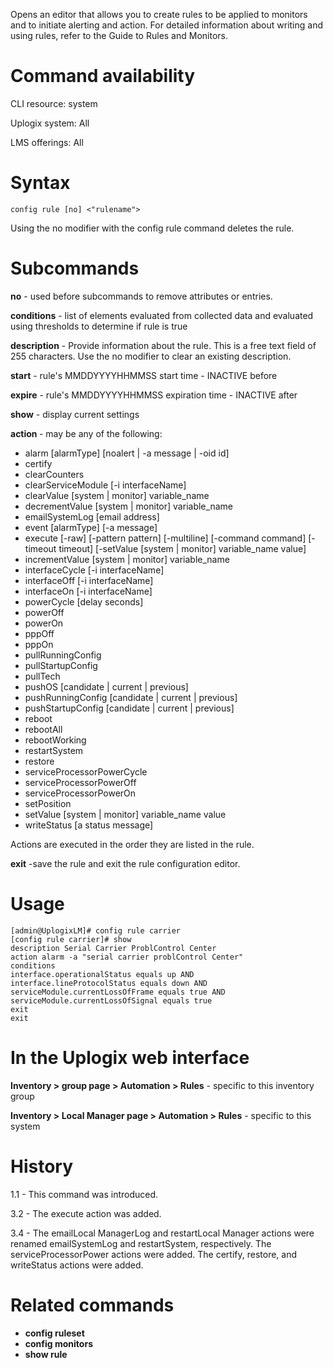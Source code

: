 <!-- 5.4 -->

Opens an editor that allows you to create rules to be applied to monitors and to initiate alerting and action. For detailed information about writing and using rules, refer to the Guide to Rules and Monitors.

# Command availability

CLI resource: system

Uplogix system: All

LMS offerings: All

# Syntax 

```
config rule [no] <"rulename">
```

Using the no modifier with the config rule command deletes the rule.

# Subcommands 

**no** - used before subcommands to remove attributes or entries.

**conditions** - list of elements evaluated from collected data and evaluated using thresholds to determine if rule is true

**description** - Provide information about the rule. This is a free text field of 255 characters. Use the no modifier to clear an existing description.

**start** - rule's MMDDYYYYHHMMSS start time - INACTIVE before

**expire** - rule's MMDDYYYYHHMMSS expiration time - INACTIVE after

**show** - display current settings

**action <action name> <parameters>** - may be any of the following:

-   alarm [alarmType] [noalert | -a message | -oid id]
- 	certify
- 	clearCounters
- 	clearServiceModule [-i interfaceName]
- 	clearValue [system | monitor] variable_name
- 	decrementValue [system | monitor] variable_name
- 	emailSystemLog [email address]
- 	event [alarmType] [-a message]
- 	execute [-raw] [-pattern pattern] [-multiline] [-command command] [-timeout timeout] [-setValue [system | monitor] variable_name value]
- 	incrementValue [system | monitor] variable_name
- 	interfaceCycle [-i interfaceName]
- 	interfaceOff [-i interfaceName]
- 	interfaceOn [-i interfaceName]
- 	powerCycle [delay seconds]
- 	powerOff
- 	powerOn
- 	pppOff
- 	pppOn
- 	pullRunningConfig
- 	pullStartupConfig
- 	pullTech
- 	pushOS [candidate | current | previous]
- 	pushRunningConfig [candidate | current | previous]
- 	pushStartupConfig [candidate | current | previous]
- 	reboot
- 	rebootAll
- 	rebootWorking
- 	restartSystem
- 	restore
- 	serviceProcessorPowerCycle
- 	serviceProcessorPowerOff
- 	serviceProcessorPowerOn
- 	setPosition
- 	setValue [system | monitor] variable_name value
- 	writeStatus [a status message]

Actions are executed in the order they are listed in the rule.

**exit** -save the rule and exit the rule configuration editor.

# Usage 

```
[admin@UplogixLM]# config rule carrier
[config rule carrier]# show
description Serial Carrier ProblControl Center
action alarm -a "serial carrier problControl Center"
conditions
interface.operationalStatus equals up AND
interface.lineProtocolStatus equals down AND
serviceModule.currentLossOfFrame equals true AND
serviceModule.currentLossOfSignal equals true
exit
exit
```

# In the Uplogix web interface

**Inventory > group page > Automation > Rules** - specific to this inventory group

**Inventory > Local Manager page > Automation > Rules** - specific to this system

# History 

1.1 - This command was introduced.

3.2 - The execute action was added.

3.4 - The emailLocal ManagerLog and restartLocal Manager actions were renamed emailSystemLog and restartSystem, respectively. The serviceProcessorPower actions were added. The certify, restore, and writeStatus actions were added.

# Related commands 

- **config ruleset**
- **config monitors**
- **show rule**
